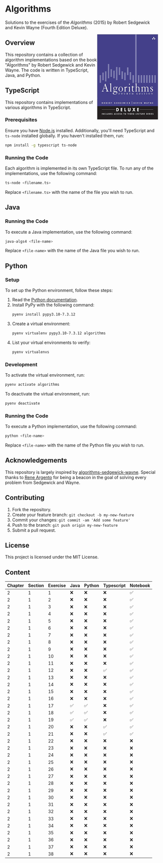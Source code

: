# Algorithms

Solutions to the exercises of the _Algorithms_ (2015) by Robert Sedgewick and Kevin Wayne (Fourth Edition Deluxe).

<a href="https://algs4.cs.princeton.edu/home/"><img src="assets/book_cover.jpg" align="right" height="280" width="200"></a>

## Overview

This repository contains a collection of algorithm implementations based on the book "Algorithms" by Robert Sedgewick and Kevin Wayne. The code is written in TypeScript, Java, and Python.

## TypeScript

This repository contains implementations of various algorithms in TypeScript.

### Prerequisites

Ensure you have [Node.js](https://nodejs.org/) installed. Additionally, you'll need TypeScript and `ts-node` installed globally. If you haven't installed them, run:

```bash
npm install -g typescript ts-node
```

### Running the Code

Each algorithm is implemented in its own TypeScript file. To run any of the implementations, use the following command:

```bash
ts-node <filename.ts>
```

Replace `<filename.ts>` with the name of the file you wish to run.

## Java

### Running the Code

To execute a Java implementation, use the following command:

```bash
java-algs4 <file-name>
```

Replace `<file-name>` with the name of the Java file you wish to run.

## Python

### Setup

To set up the Python environment, follow these steps:

1. Read the [Python documentation](https://github.com/pharrukh/lookup_repository/blob/master/python.md#pyenv---python-version-manager).
2. Install PyPy with the following command:
   ```bash
   pyenv install pypy3.10-7.3.12
   ```
3. Create a virtual environment:
   ```bash
   pyenv virtualenv pypy3.10-7.3.12 algorithms
   ```
4. List your virtual environments to verify:
   ```bash
   pyenv virtualenvs
   ```

### Development

To activate the virtual environment, run:

```bash
pyenv activate algorithms
```

To deactivate the virtual environment, run:

```bash
pyenv deactivate
```

### Running the Code

To execute a Python implementation, use the following command:

```bash
python <file-name>
```

Replace `<file-name>` with the name of the Python file you wish to run.

## Acknowledgements

This repository is largely inspired by [algorithms-sedgewick-wayne](https://github.com/reneargento/algorithms-sedgewick-wayne/). Special thanks to [Rene Argento](https://github.com/reneargento) for being a beacon in the goal of solving every problem from Sedgewick and Wayne.

## Contributing

1. Fork the repository.
2. Create your feature branch: `git checkout -b my-new-feature`
3. Commit your changes: `git commit -am 'Add some feature'`
4. Push to the branch: `git push origin my-new-feature`
5. Submit a pull request.

## License

This project is licensed under the MIT License.

## Content

| Chapter | Section | Exercise | Java | Python | Typescript | Notebook |
|---------|---------|----------|------|--------|------------|----------|
| 2       | 1       |  1       | ❌    | ❌     | ❌         | ✅       |
| 2       | 1       |  2       | ❌    | ❌     | ❌         | ✅       |
| 2       | 1       |  3       | ❌    | ❌     | ❌         | ✅       |
| 2       | 1       |  4       | ❌    | ❌     | ❌         | ✅       |
| 2       | 1       |  5       | ❌    | ❌     | ❌         | ✅       |
| 2       | 1       |  6       | ❌    | ❌     | ❌         | ✅       |
| 2       | 1       |  7       | ❌    | ❌     | ❌         | ✅       |
| 2       | 1       |  8       | ❌    | ❌     | ❌         | ✅       |
| 2       | 1       |  9       | ❌    | ❌     | ❌         | ✅       |
| 2       | 1       | 10       | ❌    | ❌     | ❌         | ✅       |
| 2       | 1       | 11       | ❌    | ❌     | ❌         | ✅       |
| 2       | 1       | 12       | ❌    | ❌     | ✅         | ✅       |
| 2       | 1       | 13       | ❌    | ❌     | ❌         | ✅       |
| 2       | 1       | 14       | ❌    | ❌     | ❌         | ✅       |
| 2       | 1       | 15       | ❌    | ❌     | ❌         | ✅       |
| 2       | 1       | 16       | ❌    | ❌     | ❌         | ✅       |
| 2       | 1       | 17       | ✅    | ✅     | ❌         | ✅       |
| 2       | 1       | 18       | ✅    | ✅     | ❌         | ✅       |
| 2       | 1       | 19       | ✅    | ✅     | ❌         | ✅       |
| 2       | 1       | 20       | ❌    | ❌     | ✅         | ✅       |
| 2       | 1       | 21       | ❌    | ❌     | ✅         | ✅       |
| 2       | 1       | 22       | ❌    | ❌     | ❌         | ❌       |
| 2       | 1       | 23       | ❌    | ❌     | ❌         | ❌       |
| 2       | 1       | 24       | ❌    | ❌     | ❌         | ❌       |
| 2       | 1       | 25       | ❌    | ❌     | ❌         | ❌       |
| 2       | 1       | 26       | ❌    | ❌     | ❌         | ❌       |
| 2       | 1       | 27       | ❌    | ❌     | ❌         | ❌       |
| 2       | 1       | 28       | ❌    | ❌     | ❌         | ❌       |
| 2       | 1       | 29       | ❌    | ❌     | ❌         | ❌       |
| 2       | 1       | 30       | ❌    | ❌     | ❌         | ❌       |
| 2       | 1       | 31       | ❌    | ❌     | ❌         | ❌       |
| 2       | 1       | 32       | ❌    | ❌     | ❌         | ❌       |
| 2       | 1       | 33       | ❌    | ❌     | ❌         | ❌       |
| 2       | 1       | 34       | ❌    | ❌     | ❌         | ❌       |
| 2       | 1       | 35       | ❌    | ❌     | ❌         | ❌       |
| 2       | 1       | 36       | ❌    | ❌     | ❌         | ❌       |
| 2       | 1       | 37       | ❌    | ❌     | ❌         | ❌       |
| 2       | 1       | 38       | ❌    | ❌     | ❌         | ❌       |